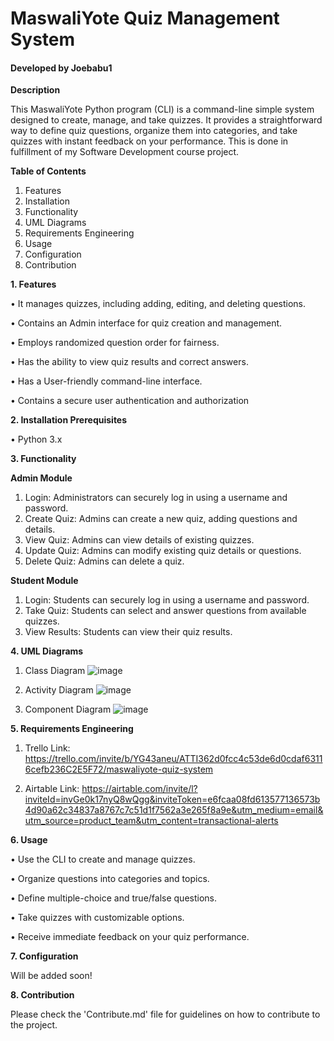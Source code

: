 # MaswaliYote Quiz Management System

#### Developed by Joebabu1

**Description**

This MaswaliYote Python program (CLI) is a command-line simple system designed to create, manage, and take quizzes. It provides a straightforward way to define quiz questions, organize them into categories, and take quizzes with instant feedback on your performance. This is done in fulfillment of my Software Development course project.

**Table of Contents**

1. Features
2. Installation
3. Functionality
4. UML Diagrams
5. Requirements Engineering
6. Usage
7. Configuration
8. Contribution

**1. Features**

•	It manages quizzes, including adding, editing, and deleting questions.

•	Contains an Admin interface for quiz creation and management.

•	Employs randomized question order for fairness.

•	Has the ability to view quiz results and correct answers.

•	Has a User-friendly command-line interface.

•	Contains a secure user authentication and authorization

**2. Installation Prerequisites**

•	Python 3.x

**3. Functionality**

**Admin Module**
1. Login: Administrators can securely log in using a username and password.
2. Create Quiz: Admins can create a new quiz, adding questions and details.
3. View Quiz: Admins can view details of existing quizzes.
4. Update Quiz: Admins can modify existing quiz details or questions.
5. Delete Quiz: Admins can delete a quiz.

**Student Module**
1. Login: Students can securely log in using a username and password.
2. Take Quiz: Students can select and answer questions from available quizzes.
3. View Results: Students can view their quiz results.

**4. UML Diagrams**

1. Class Diagram
     ![image](https://github.com/Joebabu1/Maswali/assets/143649670/334aba21-a5c9-4684-8398-a613a46e2ec1)

2. Activity Diagram
    ![image](https://github.com/Joebabu1/Maswali/assets/143649670/905ace15-94f7-4c2d-b424-43104d52f7cb)

   
3. Component Diagram
     ![image](https://github.com/Joebabu1/Maswali/assets/143649670/a4f38899-b326-4edb-b968-b5692b23cfce)


**5. Requirements Engineering**

1. Trello Link:
   https://trello.com/invite/b/YG43aneu/ATTI362d0fcc4c53de6d0cdaf63116cefb236C2E5F72/maswaliyote-quiz-system
   
2. Airtable Link:
   https://airtable.com/invite/l?inviteId=invGe0k17nyQ8wQgg&inviteToken=e6fcaa08fd613577136573b4d90a62c34837a8767c7c51d1f7562a3e265f8a9e&utm_medium=email&utm_source=product_team&utm_content=transactional-alerts
   
**6. Usage**

•	Use the CLI to create and manage quizzes.

•	Organize questions into categories and topics.

•	Define multiple-choice and true/false questions.

•	Take quizzes with customizable options.

•	Receive immediate feedback on your quiz performance.

**7. Configuration**

Will be added soon!

**8. Contribution**

Please check the 'Contribute.md' file for guidelines on how to contribute to the project.

